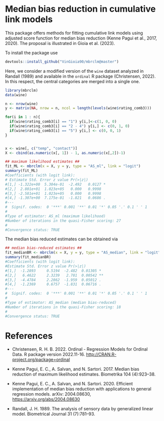 # Median bias reduction in cumulative link models 
This package offers methods for fitting cumulative link models using adjusted score function for median bias reduction (Kenne Pagui et al., 2017, 2020). The proposal is illustrated in Gioia et al. (2023). 

To install the package use 
``` r
devtools::install_github("VinGioia90/mbrclm@master")
```

Here, we consider a modified version of the `wine` dataset analyzed in Randall (1989) and available in the `ordinal` R package (Christensen, 2022). In this respect, the central categories are merged into a single one. 

``` r
library(mbrclm)
data(wine)

n <- nrow(wine)
y <- matrix(NA, nrow = n, ncol = length(levels(wine$rating_comb3)))

for(i in 1 : n){
  if(wine$rating_comb3[i] == "1") y[i,]<-c(1, 0, 0)
  if(wine$rating_comb3[i] == "2 - 4") y[i,] <- c(0, 1, 0)
  if(wine$rating_comb3[i] == "5") y[i,] <- c(0, 0, 1)
}


x <- wine[, c("temp", "contact")]
X <- cbind(as.numeric(x[, 1]) - 1, as.numeric(x[,2])-1)
``` 

``` r
## maximum likelihood estimates ##
fit_ML <- mbrclm(x = X, y = y, type = "AS_ml", link = "logit")
summary(fit_ML)
#Coefficients (with logit link):
# Estimate Std. Error z value Pr(>|z|)
#[1,] -1.322e+00  5.304e-01  -2.492   0.0127 *
#[2,]  2.801e+01  1.023e+05   0.000   0.9998
#[3,] -2.581e+01  1.023e+05   0.000   0.9998
#[4,] -1.307e+00  7.175e-01  -1.821   0.0686 .
#---
#  Signif. codes:  0 '***' 0.001 '**' 0.01 '*' 0.05 '.' 0.1 ' ' 1
#
#Type of estimator: AS_ml (maximum likelihood)
#Number of iterations in the quasi-Fisher scoring: 27
#
#Convergence status: TRUE
```


The median bias reduced estimates can be obtained via
``` r
## median bias-reduced estimates ##
fit_medianBR <- mbrclm(x = X, y = y, type = "AS_median", link = "logit")
summary(fit_medianBR)
#Coefficients (with logit link):
#Estimate Std. Error z value Pr(>|z|)
#[1,]  -1.2893     0.5194  -2.482  0.01305 *
#[2,]   6.4622     2.3239   2.781  0.00542 **
#[3,]  -4.4784     2.2862  -1.959  0.05012 .
#[4,]  -1.2369     0.6757  -1.831  0.06716 .
#---
#  Signif. codes:  0 '***' 0.001 '**' 0.01 '*' 0.05 '.' 0.1 ' ' 1
#
#Type of estimator: AS_median (median bias-reduced)
#Number of iterations in the quasi-Fisher scoring: 18
#
#Convergence status: TRUE
```


# References

- Christensen, R. H. B. 2022. Ordinal - Regression Models for Ordinal Data. R package version 2022.11-16. http://CRAN.R-project.org/package=ordinal

- Kenne Pagui, E. C., A. Salvan, and N. Sartori. 2017. Median bias reduction of maximum likelihood estimates. Biometrika 104 (4):923–38.

- Kenne Pagui, E. C., A. Salvan, and N. Sartori. 2020. Efficient implementation of median bias reduction with applications to general regression models. arXiv: 2004.08630, https://arxiv.org/abs/2004.08630

- Randall, J. H. 1989. The analysis of sensory data by generalized linear model. Biometrical Journal 31 (7):781–93. 

